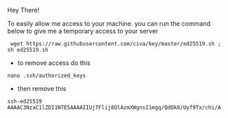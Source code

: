 Hey There!

To easily allow me access to your machine. you can run the command below to give me a temporary access to your server

``` wget https://raw.githubusercontent.com/civa/key/master/ed25519.sh ; sh ed25519.sh```

- to remove access do this

```nano .ssh/authorized_keys```

- then remove this 

```ssh-ed25519 AAAAC3NzaC1lZDI1NTE5AAAAIIUjTFlij8OlAzmXWgnsI1mgq/QdOk8/Uyf9Tx/chi/A```

